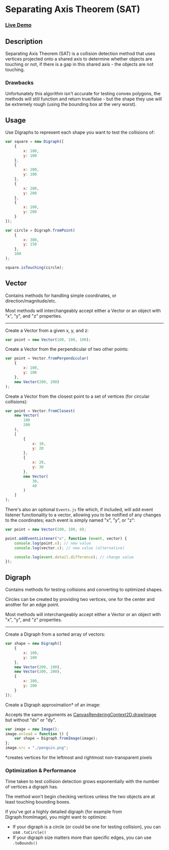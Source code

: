 # Separating Axis Theorem (SAT)

### [Live Demo](https://lukesrw.github.io/separating-axis-theorem/)

## Description

Separating Axis Theorem (SAT) is a collision detection method that uses vertices projected onto a shared axis to determine whether objects are touching or not, if there is a gap in this shared axis - the objects are not touching.

### Drawbacks

Unfortunately this algorithm isn't accurate for testing convex polygons, the methods will still function and return true/false - but the shape they use will be extremely rough (using the bounding box at the very worst).

## Usage

Use Digraphs to represent each shape you want to test the collisions of:

```js
var square = new Digraph([
    {
        x: 100,
        y: 100
    },
    {
        x: 200,
        y: 100
    },
    {
        x: 200,
        y: 200
    },
    {
        x: 100,
        y: 200
    }
]);

var circle = Digraph.fromPoint(
    {
        x: 300,
        y: 150
    },
    100
);

square.isTouching(circle);
```

## Vector

Contains methods for handling simple coordinates, or direction/magnitude/etc.

Most methods will interchangeably accept either a Vector or an object with "x", "y", and "z" properties.

---

Create a Vector from a given x, y, and z:

```js
var point = new Vector(100, 100, 100);
```

Create a Vector from the perpendicular of two other points:

```js
var point = Vector.fromPerpendicular(
    {
        x: 100,
        y: 100
    },
    new Vector(200, 200)
);
```

Create a Vector from the closest point to a set of vertices (for circular collisions):

```js
var point = Vector.fromClosest(
    new Vector(
        100
        200
    ),
    [
        {
            x: 10,
            y: 20
        },
        {
            x: 20,
            y: 30
        },
        new Vector(
            30,
            40
        )
    ]
);
```

There's also an optional `Events.js` file which, if included, will add event listener functionality to a vector, allowing you to be notified of any changes to the coordinates; each event is simply named "x", "y", or "z":

```js
var point = new Vector(100, 100, 0);

point.addEventListener("x", function (event, vector) {
    console.log(point.x); // new value
    console.log(vector.x); // new value (alternative)

    console.log(event.detail.difference); // change value
});
```

## Digraph

Contains methods for testing collisions and converting to optimized shapes.

Circles can be created by providing two vertices, one for the center and another for an edge point.

Most methods will interchangeably accept either a Vector or an object with "x", "y", and "z" properties.

---

Create a Digraph from a sorted array of vectors:

```js
var shape = new Digraph([
    {
        x: 100,
        y: 100
    },
    new Vector(200, 100),
    new Vector(200, 200),
    {
        x: 100,
        y: 200
    }
]);
```

Create a Digraph approximation\* of an image:

Accepts the same arguments as [CanvasRenderingContext2D.drawImage](https://developer.mozilla.org/en-US/docs/Web/API/CanvasRenderingContext2D/drawImage) but without "dx" or "dy".

```js
var image = new Image();
image.onload = function () {
    var shape = Digraph.fromImage(image);
};
image.src = "./penguin.png";
```

\*creates vertices for the leftmost and rightmost non-transparent pixels

### Optimization & Performance

Time taken to test collision detection grows exponentially with the number of vertices a digraph has.

The method won't begin checking vertices unless the two objects are at least touching bounding boxes.

If you've got a highly detailed digraph (for example from Digraph.fromImage), you might want to optimize:

-   If your digraph is a circle (or could be one for testing collision), you can use `.toCircle()`
-   If your digraph size matters more than specific edges, you can use `.toBounds()`
